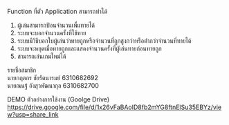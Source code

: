 Function ที่ตัว Application สามารถทำได้
 1. ผู้เล่นสามารถป้อนจำนวนเพื่แทายได้
 2. ระบบจะบอกจำนวนครั้งที่ใช้ทาย
 3. ระบบมีวิธีบอกใบผู้เล่นว่าทายถูกหรือจํานวนที่ถูกสูงกว่าหรือต่ํากว่าจํานวนที่ทายได้
 4. ระบบจะหยุดเมื่อทายถูกและแสดงจํานวนครั้งที่ผูัเล่นทายก่อนทายถูก
 5. สามารถเล่นเกมใหม่ได้
 
รายชื่อสมาชิก  
นายกฤตกร ชัยรัตนารมย์ 6310682692  
นายณนฐ์ อังสุวพัฒนากุล 6310682700  

DEMO ตัวอย่างการใช้งาน (Goolge Drive)  
https://drive.google.com/file/d/1x26vFaBAoID8fb2mYG8ftnElSu35EBYz/view?usp=share_link
